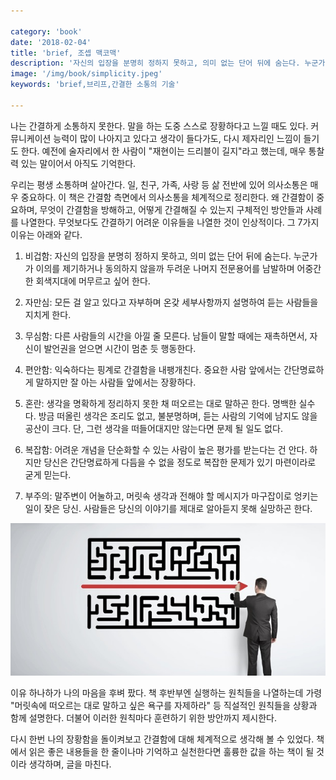 ```yaml
---

category: 'book'
date: '2018-02-04'
title: 'brief, 조셉 맥코맥'
description: '자신의 입장을 분명히 정하지 못하고, 의미 없는 단어 뒤에 숨는다. 누군가가 이의를 제기하거나 동의하지 않을까 두려운 나머지 전문용어를 남발하며 어중간한 회색지대에 머무르고 싶어 한다.'
image: '/img/book/simplicity.jpeg'
keywords: 'brief,브리프,간결한 소통의 기술'

---
```


나는 간결하게 소통하지 못한다. 말을 하는 도중 스스로 장황하다고 느낄 때도 있다. 커뮤니케이션 능력이 많이 나아지고 있다고 생각이 들다가도, 다시 제자리인 느낌이 들기도 한다. 예전에 술자리에서 한 사람이 "재현이는 드리블이 길지"라고 했는데, 매우 통찰력 있는 말이어서 아직도 기억한다.

우리는 평생 소통하며 살아간다. 일, 친구, 가족, 사랑 등 삶 전반에 있어 의사소통은 매우 중요하다. 이 책은 간결함 측면에서 의사소통을 체계적으로 정리한다. 왜 간결함이 중요하며, 무엇이 간결함을 방해하고, 어떻게 간결해질 수 있는지 구체적인 방안들과 사례를 나열한다. 무엇보다도 간결하기 어려운 이유들을 나열한 것이 인상적이다. 그 7가지 이유는 아래와 같다.

1. 비겁함: 자신의 입장을 분명히 정하지 못하고, 의미 없는 단어 뒤에 숨는다. 누군가가 이의를 제기하거나 동의하지 않을까 두려운 나머지 전문용어를 남발하며 어중간한 회색지대에 머무르고 싶어 한다. 

2. 자만심: 모든 걸 알고 있다고 자부하며 온갖 세부사항까지 설명하여 듣는 사람들을 지치게 한다. 

3. 무심함: 다른 사람들의 시간을 아낄 줄 모른다. 남들이 말할 때에는 재촉하면서, 자신이 발언권을 얻으면 시간이 멈춘 듯 행동한다. 

4. 편안함: 익숙하다는 핑계로 간결함을 내팽개친다. 중요한 사람 앞에서는 간단명료하게 말하지만 잘 아는 사람들 앞에서는 장황하다. 

5. 혼란: 생각을 명확하게 정리하지 못한 채 떠오르는 대로 말하곤 한다. 명백한 실수다. 방금 떠올린 생각은 조리도 없고, 불분명하며, 듣는 사람의 기억에 남지도 않을 공산이 크다. 단, 그런 생각을 떠들어대지만 않는다면 문제 될 일도 없다. 

6. 복잡함: 어려운 개념을 단순화할 수 있는 사람이 높은 평가를 받는다는 건 안다. 하지만 당신은 간단명료하게 다듬을 수 없을 정도로 복잡한 문제가 있기 마련이라로 굳게 믿는다. 

7. 부주의: 말주변이 어눌하고, 머릿속 생각과 전해야 할 메시지가 마구잡이로 엉키는 일이 잦은 당신. 사람들은 당신의 이야기를 제대로 알아듣지 못해 실망하곤 한다.

![simplicity](/img/book/simplicity.jpeg "simplicity")

이유 하나하가 나의 마음을 후벼 팠다. 책 후반부엔 실행하는 원칙들을 나열하는데 가령 "머릿속에 떠오르는 대로 말하고 싶은 욕구를 자제하라" 등 직설적인 원칙들을 상황과 함께 설명한다. 더불어 이러한 원칙마다 훈련하기 위한 방안까지 제시한다.

다시 한번 나의 장황함을 돌이켜보고 간결함에 대해 체계적으로 생각해 볼 수 있었다. 책에서 읽은 좋은 내용들을 한 줄이나마 기억하고 실천한다면 훌륭한 값을 하는 책이 될 것이라 생각하며, 글을 마친다.
